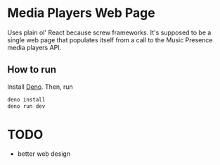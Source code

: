 # Media Players Web Page

Uses plain ol' React because screw frameworks. It's supposed to be a single web page that populates itself from a call to the Music Presence media players API.

## How to run

Install [Deno](https://deno.land). Then, run

```sh
deno install
deno run dev
```

# TODO
- better web design